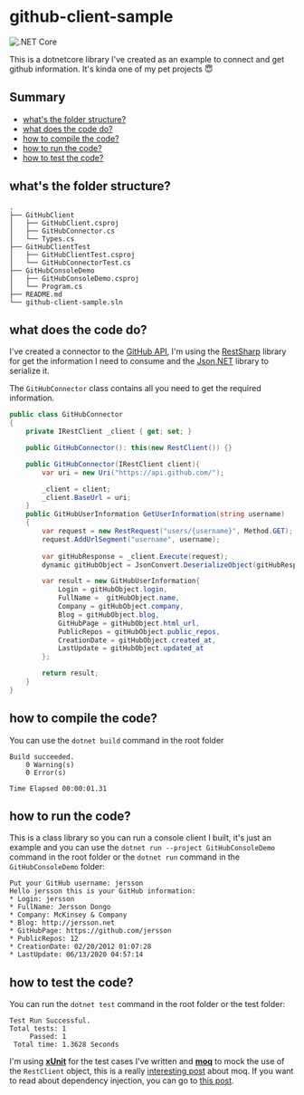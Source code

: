 # github-client-sample
![.NET Core](https://github.com/jersson/github-client-sample/workflows/GitHubClient%20Sample/badge.svg?branch=master)

This is a dotnetcore library I've created as an example to connect and get github information. It's kinda one of my pet projects :innocent:

## Summary
- [what's the folder structure?](#whats-the-folder-structure)
- [what does the code do?](#what-does-the-code-do)
- [how to compile the code?](#how-to-compile-the-code)
- [how to run the code?](#how-to-run-the-code)
- [how to test the code?](#how-to-test-the-code)

## what's the folder structure?
```
.
├── GitHubClient
│   ├── GitHubClient.csproj
│   ├── GitHubConnector.cs
│   └── Types.cs
├── GitHubClientTest
│   ├── GitHubClientTest.csproj
│   └── GitHubConnectorTest.cs
├── GitHubConsoleDemo
│   ├── GitHubConsoleDemo.csproj
│   └── Program.cs
├── README.md
└── github-client-sample.sln
```

## what does the code do?
I've created a connector to the [GitHub API](https://developer.github.com/v3/), I'm using the [RestSharp](http://restsharp.org/getting-started/#basic-usage) library for get the information I need to consume and the [Json.NET](https://www.newtonsoft.com/json) library to serialize it.

The `GitHubConnector` class contains all you need to get the required information.
```c#
public class GitHubConnector
{
    private IRestClient _client { get; set; }

    public GitHubConnector(): this(new RestClient()) {}

    public GitHubConnector(IRestClient client){
        var uri = new Uri("https://api.github.com/");

        _client = client;
        _client.BaseUrl = uri;
    }
    public GitHubUserInformation GetUserInformation(string username)
    {
        var request = new RestRequest("users/{username}", Method.GET);
        request.AddUrlSegment("username", username);
        
        var gitHubResponse = _client.Execute(request);
        dynamic gitHubObject = JsonConvert.DeserializeObject(gitHubResponse.Content);

        var result = new GitHubUserInformation{
            Login = gitHubObject.login,
            FullName =  gitHubObject.name,
            Company = gitHubObject.company,
            Blog = gitHubObject.blog,
            GitHubPage = gitHubObject.html_url, 
            PublicRepos = gitHubObject.public_repos,
            CreationDate = gitHubObject.created_at,
            LastUpdate = gitHubObject.updated_at
        };

        return result;
    }
}
``` 

## how to compile the code?
You can use the `dotnet build` command in the root folder
```
Build succeeded.
    0 Warning(s)
    0 Error(s)

Time Elapsed 00:00:01.31
```

## how to run the code?
This is a class library so you can run a console client I built, it's just an example and you can use the `dotnet run --project GitHubConsoleDemo` command in the root folder or the `dotnet run` command in the `GitHubConsoleDemo` folder:
```
Put your GitHub username: jersson
Hello jersson this is your GitHub information:
* Login: jersson
* FullName: Jersson Dongo
* Company: McKinsey & Company
* Blog: http://jersson.net
* GitHubPage: https://github.com/jersson
* PublicRepos: 12
* CreationDate: 02/20/2012 01:07:28
* LastUpdate: 06/13/2020 04:57:14
```

## how to test the code?
You can run the `dotnet test` command in the root folder or the test folder:
```
Test Run Successful.
Total tests: 1
     Passed: 1
 Total time: 1.3628 Seconds
```

I'm using [**xUnit**](https://xunit.net/docs/getting-started/netcore/cmdline) for the test cases I've written and [**moq**](https://github.com/Moq/moq4/wiki/Quickstart) to mock the use of the `RestClient` object, this is a really [interesting post](https://softchris.github.io/pages/dotnet-moq.html) about moq. If you want to read about dependency injection, you can go to [this post](https://www.c-sharpcorner.com/UploadFile/85ed7a/dependency-injection-in-C-Sharp/).